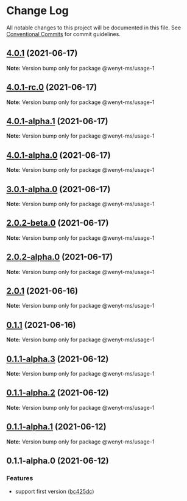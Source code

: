 # Change Log

All notable changes to this project will be documented in this file.
See [Conventional Commits](https://conventionalcommits.org) for commit guidelines.

## [4.0.1](https://github.com/wenytang-ms-123/TestAction/compare/@wenyt-ms/usage-1@4.0.1-rc.0...@wenyt-ms/usage-1@4.0.1) (2021-06-17)

**Note:** Version bump only for package @wenyt-ms/usage-1





## [4.0.1-rc.0](https://github.com/wenytang-ms-123/TestAction/compare/@wenyt-ms/usage-1@4.0.1-alpha.1...@wenyt-ms/usage-1@4.0.1-rc.0) (2021-06-17)

**Note:** Version bump only for package @wenyt-ms/usage-1





## [4.0.1-alpha.1](https://github.com/wenytang-ms-123/TestAction/compare/@wenyt-ms/usage-1@4.0.1-alpha.0...@wenyt-ms/usage-1@4.0.1-alpha.1) (2021-06-17)

**Note:** Version bump only for package @wenyt-ms/usage-1





## [4.0.1-alpha.0](https://github.com/wenytang-ms-123/TestAction/compare/@wenyt-ms/usage-1@3.0.1-alpha.0...@wenyt-ms/usage-1@4.0.1-alpha.0) (2021-06-17)

**Note:** Version bump only for package @wenyt-ms/usage-1





## [3.0.1-alpha.0](https://github.com/wenytang-ms-123/TestAction/compare/@wenyt-ms/usage-1@2.0.2-beta.0...@wenyt-ms/usage-1@3.0.1-alpha.0) (2021-06-17)

**Note:** Version bump only for package @wenyt-ms/usage-1





## [2.0.2-beta.0](https://github.com/wenytang-ms-123/TestAction/compare/@wenyt-ms/usage-1@2.0.2-alpha.0...@wenyt-ms/usage-1@2.0.2-beta.0) (2021-06-17)

**Note:** Version bump only for package @wenyt-ms/usage-1





## [2.0.2-alpha.0](https://github.com/wenytang-ms-123/TestAction/compare/@wenyt-ms/usage-1@2.0.1...@wenyt-ms/usage-1@2.0.2-alpha.0) (2021-06-17)

**Note:** Version bump only for package @wenyt-ms/usage-1





## [2.0.1](https://github.com/wenytang-ms-123/TestAction/compare/@wenyt-ms/usage-1@0.1.1...@wenyt-ms/usage-1@2.0.1) (2021-06-16)

**Note:** Version bump only for package @wenyt-ms/usage-1





## [0.1.1](https://github.com/wenytang-ms-123/TestAction/compare/@wenyt-ms/usage-1@0.1.1-alpha.3...@wenyt-ms/usage-1@0.1.1) (2021-06-16)

**Note:** Version bump only for package @wenyt-ms/usage-1





## [0.1.1-alpha.3](https://github.com/wenytang-ms-123/TestAction/compare/@wenyt-ms/usage-1@0.1.1-alpha.2...@wenyt-ms/usage-1@0.1.1-alpha.3) (2021-06-12)

**Note:** Version bump only for package @wenyt-ms/usage-1





## [0.1.1-alpha.2](https://github.com/wenytang-ms-123/TestAction/compare/@wenyt-ms/usage-1@0.1.1-alpha.1...@wenyt-ms/usage-1@0.1.1-alpha.2) (2021-06-12)

**Note:** Version bump only for package @wenyt-ms/usage-1





## [0.1.1-alpha.1](https://github.com/wenytang-ms-123/TestAction/compare/@wenyt-ms/usage-1@0.1.1-alpha.0...@wenyt-ms/usage-1@0.1.1-alpha.1) (2021-06-12)

**Note:** Version bump only for package @wenyt-ms/usage-1





## 0.1.1-alpha.0 (2021-06-12)


### Features

* support first version ([bc425dc](https://github.com/wenytang-ms-123/TestAction/commit/bc425dc45e9241156b1e2af5dcae65cd2df2b57c))
